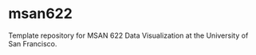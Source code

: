 msan622
=======

Template repository for MSAN 622 Data Visualization at the University of San Francisco.
